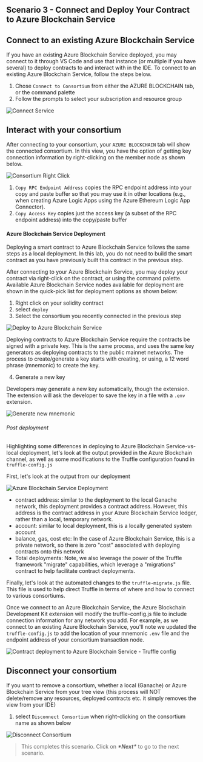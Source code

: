 ## **Scenario 3 - Connect and Deploy Your Contract to Azure Blockchain Service**

## Connect to an existing Azure Blockchain Service

If you have an existing Azure Blockchain Service deployed, you may connect to it through VS Code and use that instance (or multiple if you have several) to deploy contracts to and interact with in the IDE. To connect to an existing Azure Blockchain Service, follow the steps below. 

1. Chose `Connect to Consortium` from either the AZURE BLOCKCHAIN tab, or the command palette
2. Follow the prompts to select your subscription and resource group

![Connect Service](./imgs/connectService.gif)

## Interact with your consortium

After connecting to your consortium, your `AZURE BLOCKCHAIN` tab will show the connected consortium. In this view, you have the option of getting key connection information by right-clicking on the member node as shown below.

![Consortium Right Click](./imgs/consortiumRightClick.png)

1. `Copy RPC Endpoint Address` copies the RPC endpoint address into your copy and paste buffer so that you may use it in other locations (e.g., when creating Azure Logic Apps using the Azure Ethereum Logic App Connector). 
2. `Copy Access Key` copies just the access key (a subset of the RPC endpoint address) into the copy/paste buffer

#### Azure Blockchain Service Deployment

Deploying a smart contract to Azure Blockchain Service follows the same steps as a local deployment. In this lab, you do not need to build the smart contract as you have previously built this contract in the previous step. 

After connecting to your Azure Blockchain Service, you may deploy your contract via right-click on the contract, or using the command palette. Available Azure Blockchain Service nodes available for deployment are shown in the quick-pick list for deployment options as shown below:

1. Right click on your solidity contract
2. select `deploy`
3. Select the consortium you recently connected in the previous step

![Deploy to Azure Blockchain Service](./imgs/deployContractSelectContoso.png)

Deploying contracts to Azure Blockchain Service require the contracts be signed with a private key. This is the same process, and uses the same key generators as deploying contracts to the public mainnet networks. The process to create/generate a key starts with creating, or using, a 12 word phrase (mnemonic) to create the key. 

 4. Generate a new key

Developers may generate a new key automatically, though the extension. The extension will ask the developer to save the key in a file with a `.env` extension. 

![Generate new mnemonic](./imgs/addCreateMnemonic.png)

###### Post deployment

Highlighting some differences in deploying to Azure Blockchain Service-vs-local deployment, let's look at the output provided in the Azure Blockchain channel, as well as some modifications to the Truffle configuration found in `truffle-config.js`

First, let's look at the output from our deployment

![Azure Blockchain Service Deployment](./imgs/deployContractSelectContosoResult.png)

- contract address: similar to the deployment to the local Ganache network, this deployment provides a contract address. However, this address is the contract address in your Azure Blockchain Service ledger, rather than a local, temporary network.
- account: similar to local deployment, this is a locally generated system account 
- balance, gas, cost etc: In the case of Azure Blockchain Service, this is a private network, so there is zero "cost" associated with deploying contracts onto this network
- Total deployments: Note, we also leverage the power of the Truffle framework "migrate" capabilities, which leverage a "migrations" contract to help facilitate contract deployments. 

Finally, let's look at the automated changes to the `truffle-migrate.js` file. This file is used to help direct Truffle in terms of where and how to connect to various consortiums. 

Once we connect to an Azure Blockchain Service, the Azure Blockchain Development Kit extension will modify the truffle-config.js file to include connection information for any network you add. For example, as we connect to an existing Azure Blockchain Service, you'll note we updated the `truffle-config.js` to add the location of your mnemonic `.env` file and the endpoint address of your consortium transaction node. 

![Contract deployment to Azure Blockchain Service - Truffle config](./imgs/truffleConfigContoso.png)

## Disconnect your consortium

If you want to remove a consortium, whether a local (Ganache) or Azure Blockchain Service from your tree view (this process will NOT delete/remove any resources, deployed contracts etc. it simply removes the view from your IDE)

1.  select `Disconnect Consortium` when right-clicking on the consortium name as shown below

![Disconnect Consortium](./imgs/disconnectConsortium.png)

> This completes this scenario. Click on ***\*Next\**** to go to the next scenario.